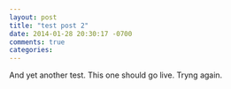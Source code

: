 ```yaml
---
layout: post
title: "test post 2"
date: 2014-01-28 20:30:17 -0700
comments: true
categories: 
---
```


And yet another test. This one should go live. Tryng again.